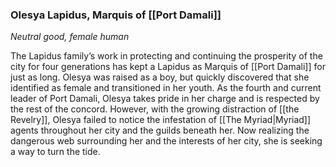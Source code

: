 ### Olesya Lapidus, Marquis of [[Port Damali]]

_Neutral good, female human_

The Lapidus family’s work in protecting and continuing the prosperity of the city for four generations has kept a Lapidus as Marquis of [[Port Damali]] for just as long. Olesya was raised as a boy, but quickly discovered that she identified as female and transitioned in her youth. As the fourth and current leader of Port Damali, Olesya takes pride in her charge and is respected by the rest of the concord. However, with the growing distraction of [[the Revelry]], Olesya failed to notice the infestation of [[The Myriad|Myriad]] agents throughout her city and the guilds beneath her. Now realizing the dangerous web surrounding her and the interests of her city, she is seeking a way to turn the tide.